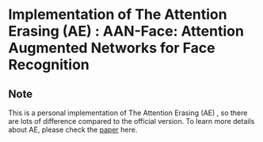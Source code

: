 # Implementation of  The Attention Erasing (AE) : AAN-Face: Attention Augmented Networks for Face Recognition

## Note

This is a personal implementation of The Attention Erasing (AE) , so there are lots of difference compared to the official version. To learn more details about AE, please check the [paper](https://ieeexplore.ieee.org/stamp/stamp.jsp?tp=&arnumber=9527125) here.
